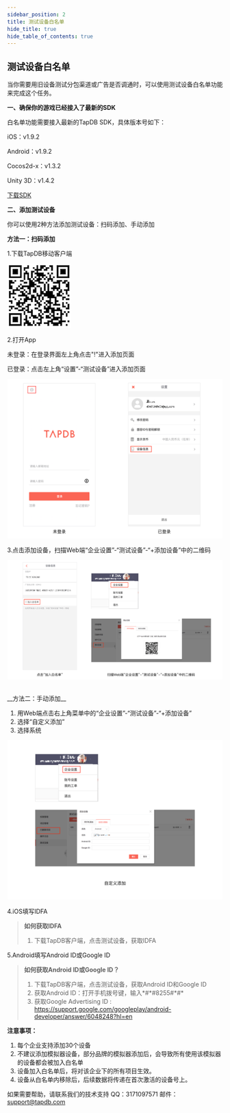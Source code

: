 ```yaml
---
sidebar_position: 2
title: 测试设备白名单
hide_title: true
hide_table_of_contents: true
---
```


## 测试设备白名单

当你需要用旧设备测试分包渠道或广告是否调通时，可以使用测试设备白名单功能来完成这个任务。

 __一、确保你的游戏已经接入了最新的SDK__

白名单功能需要接入最新的TapDB SDK，具体版本号如下：

iOS：v1.9.2

Android：v1.9.2

Cocos2d-x：v1.3.2

Unity 3D：v1.4.2

<a target="_blank" href="docs/zh_CN/download/SDK.html">下载SDK</a>

 __二、添加测试设备__

你可以使用2种方法添加测试设备：扫码添加、手动添加
<br/>

 __方法一：扫码添加__

1.下载TapDB移动客户端

![图片描述](/img/whiteList/04.png)

2.打开App

未登录：在登录界面左上角点击"!"进入添加页面

已登录：点击左上角“设置”-“测试设备”进入添加页面

![图片描述](/img/whiteList/02.png)

3.点击添加设备，扫描Web端“企业设置”-“测试设备”-“+添加设备”中的二维码

![图片描述](/img/whiteList/01.png)

<br/>
 __方法二：手动添加__

 1. 用Web端点击右上角菜单中的“企业设置”-“测试设备”-“+添加设备”
 2. 选择“自定义添加”
 3. 选择系统

![图片描述](/img/whiteList/03.png)

4.iOS填写IDFA
>  __如何获取IDFA__
> 1. 下载TapDB客户端，点击测试设备，获取IDFA

5.Android填写Android ID或Google ID
>  __如何获取Android ID或Google ID？__
>  1. 下载TapDB客户端，点击测试设备，获取Android ID和Google ID
>  2. 获取Android ID：打开手机拨号键，输入\*#\*#8255#\*#\*
>  3. 获取Google Advertising ID : https://support.google.com/googleplay/android-developer/answer/6048248?hl=en

 __注意事项：__


 1. 每个企业支持添加30个设备
 2. 不建议添加模拟器设备，部分品牌的模拟器添加后，会导致所有使用该模拟器的设备都会被加入白名单
 3. 设备加入白名单后，将对该企业下的所有项目生效。
 4. 设备从白名单内移除后，后续数据将传递在首次激活的设备号上。

如果需要帮助，请联系我们的技术支持
QQ：3171097571
邮件：support@tapdb.com
